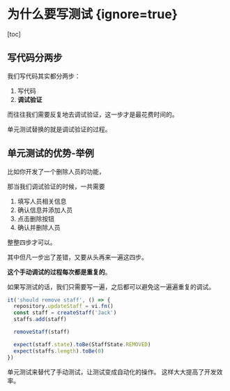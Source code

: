 # 为什么要写测试 {ignore=true}

[toc]

## 写代码分两步

我们写代码其实都分两步：

1. 写代码
2. **调试验证**

而往往我们需要反复地去调试验证，这一步才是最花费时间的。

单元测试替换的就是调试验证的过程。

## 单元测试的优势-举例

比如你开发了一个删除人员的功能，

那当我们调试验证的时候，一共需要

1. 填写人员相关信息
2. 确认信息并添加人员
3. 点击删除按钮
4. 确认并删除人员

整整四步才可以。

其中但凡一步出了差错，又要从头再来一遍这四步。

**这个手动调试的过程每次都是重复的**。

如果写测试的话，我们只需要写一遍，之后都可以避免这一遍遍重复的调试。

```typescript
it('should remove staff', () => {
  repository.updateStaff = vi.fn()
  const staff = createStaff('Jack')
  staffs.add(staff)

  removeStaff(staff)

  expect(staff.state).toBe(StaffState.REMOVED)
  expect(staffs.length).toBe(0)
})
```

单元测试来替代了手动测试，让测试变成自动化的操作。
这样大大提高了开发效率。